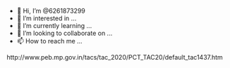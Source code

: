 - 👋 Hi, I’m @6261873299
- 👀 I’m interested in ...
- 🌱 I’m currently learning ...
- 💞️ I’m looking to collaborate on ...
- 📫 How to reach me ...

<!---
6261873299/6261873299 is a ✨ special ✨ repository because its `README.md` (this file) appears on your GitHub profile.
You can click the Preview link to take a look at your changes.
--->http://www.peb.mp.gov.in/tacs/tac_2020/PCT_TAC20/default_tac1437.htm

